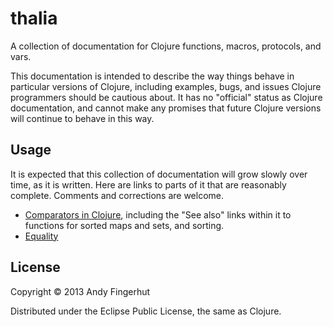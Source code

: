 # thalia

A collection of documentation for Clojure functions, macros,
protocols, and vars.

This documentation is intended to describe the way things behave in
particular versions of Clojure, including examples, bugs, and issues
Clojure programmers should be cautious about.  It has no "official"
status as Clojure documentation, and cannot make any promises that
future Clojure versions will continue to behave in this way.

## Usage

It is expected that this collection of documentation will grow slowly
over time, as it is written.  Here are links to parts of it that are
reasonably complete.  Comments and corrections are welcome.

* [Comparators in Clojure][ComparatorsInClojure], including the "See
  also" links within it to functions for sorted maps and sets, and
  sorting.
* [Equality][Equality]

[ComparatorsInClojure]: https://github.com/jafingerhut/thalia/blob/master/doc/other-topics/comparators.md
[Equality]: https://github.com/jafingerhut/thalia/blob/master/doc/other-topics/equality.md

## License

Copyright © 2013 Andy Fingerhut

Distributed under the Eclipse Public License, the same as Clojure.
